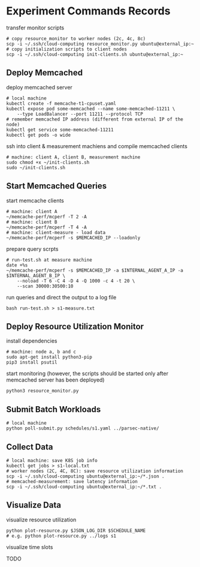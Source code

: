 # Experiment Commands Records

transfer monitor scripts 

```shell
# copy resource_monitor to worker nodes (2c, 4c, 8c)
scp -i ~/.ssh/cloud-computing resource_monitor.py ubuntu@external_ip:~
# copy initialization scripts to client nodes
scp -i ~/.ssh/cloud-computing init-clients.sh ubuntu@external_ip:~
```

## Deploy Memcached

deploy memcached server

```shell
# local machine
kubectl create -f memcache-t1-cpuset.yaml
kubectl expose pod some-memcached --name some-memcached-11211 \
    --type LoadBalancer --port 11211 --protocol TCP
# remember memcached IP address (different from external IP of the node)
kubectl get service some-memcached-11211
kubectl get pods -o wide
```

ssh into client & measurement machiens and compile memcached clients

```shell
# machine: client A, client B, measurement machine
sudo chmod +x ~/init-clients.sh
sudo ~/init-clients.sh
```

## Start Memcached Queries

start memcache clients 

```shell
# machine: client A
~/memcache-perf/mcperf -T 2 -A
# machine: client B
~/memcache-perf/mcperf -T 4 -A
# machine: client-measure - load data
~/memcache-perf/mcperf -s $MEMCACHED_IP --loadonly
```

prepare query scrpts

```shell
# run-test.sh at measure machine
date +%s
~/memcache-perf/mcperf -s $MEMCACHED_IP -a $INTERNAL_AGENT_A_IP -a $INTERNAL_AGENT_B_IP \
    --noload -T 6 -C 4 -D 4 -Q 1000 -c 4 -t 20 \
    --scan 30000:30500:10
```

run queries and direct the output to a log file

```shell
bash run-test.sh > s1-measure.txt
```

## Deploy Resource Utilization Monitor

install dependencies

```shell
# machine: node a, b and c
sudo apt-get install python3-pip
pip3 install psutil
```

start monitoring (however, the scripts should be started only after memcached server has been deployed)

```shell
python3 resource_monitor.py
```

## Submit Batch Workloads

```shell
# local machine
python poll-submit.py schedules/s1.yaml ../parsec-native/
```

## Collect Data

```shell
# local machine: save K8S job info
kubectl get jobs > s1-local.txt
# worker nodes (2C, 4C, 8C): save resource utilization information
scp -i ~/.ssh/cloud-computing ubuntu@external_ip:~/*.json .
# memcached-measurement: save latency information
scp -i ~/.ssh/cloud-computing ubuntu@external_ip:~/*.txt .
```

## Visualize Data

visualize resource utilization

```shell
python plot-resource.py $JSON_LOG_DIR $SCHEDULE_NAME
# e.g. python plot-resource.py ../logs s1
```

visualize time slots

TODO